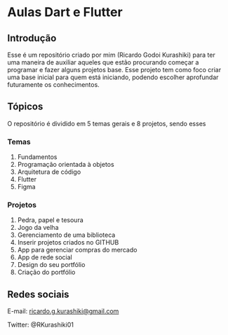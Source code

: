 # Aulas Dart e Flutter

## Introdução

Esse é um repositório criado por mim (Ricardo Godoi Kurashiki) para ter uma maneira de auxiliar aqueles que estão procurando começar a programar e fazer alguns projetos base. Esse projeto tem como foco criar uma base inicial para quem está iniciando, podendo escolher aprofundar futuramente os conhecimentos.

## Tópicos

O repositório é dividido em 5 temas gerais e 8 projetos, sendo esses

### Temas

1. Fundamentos
2. Programação orientada à objetos
3. Arquitetura de código
4. Flutter
5. Figma

### Projetos

1. Pedra, papel e tesoura
2. Jogo da velha
3. Gerenciamento de uma biblioteca
4. Inserir projetos criados no GITHUB
5. App para gerenciar compras do mercado
6. App de rede social
7. Design do seu portfólio
8. Criação do portfólio

## Redes sociais

E-mail: ricardo.g.kurashiki@gmail.com

Twitter: @RKurashiki01
